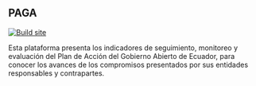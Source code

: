 ## PAGA

[![Build site](https://github.com/datasketch/giz-paga/actions/workflows/build.yml/badge.svg)](https://github.com/datasketch/giz-paga/actions/workflows/build.yml)

Esta plataforma presenta los indicadores de seguimiento, monitoreo y evaluación del Plan de Acción del Gobierno Abierto de Ecuador, para conocer los avances de los compromisos presentados por sus entidades responsables y contrapartes. 